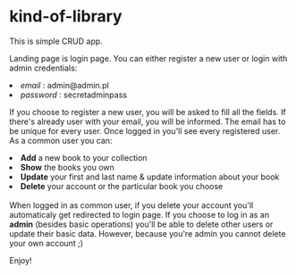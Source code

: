 # kind-of-library
This is simple CRUD app.

Landing page is login page. You can either register a new user or login with admin credentials:
<li><i>email</i> : admin@admin.pl</li>
<li><i>password</i> : secretadminpass</li>

If you choose to register a new user, you will be asked to fill all the fields. If there's already user with your email, you will be informed. The email has to be unique for every user.
Once logged in you'll see every registered user. As a common user you can:
<li><b>Add</b> a new book to your collection</li>
<li><b>Show</b> the books you own</li>
<li><b>Update</b> your first and last name & update information about your book</li>
<li><b>Delete</b> your account or the particular book you choose</li> </br>
When logged in as common user, if you delete your account you'll automaticaly get redirected to login page.
If you choose to log in as an <b>admin</b> (besides basic operations) you'll be able to delete other users or update their basic data. However, because you're admin you cannot delete your own account ;)

Enjoy!

